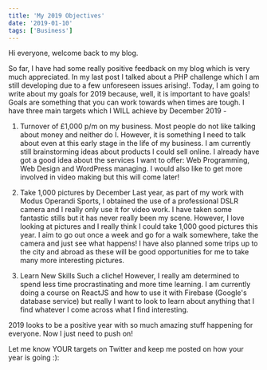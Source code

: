 ```yaml
---
title: 'My 2019 Objectives'
date: '2019-01-10'
tags: ['Business']
---
```


Hi everyone, welcome back to my blog. 

So far, I have had some really positive feedback on my blog which is very much appreciated. In my last post I talked about a PHP challenge which I am still developing due to a few unforeseen issues arising!. Today, I am going to write about my goals for 2019 because, well, it is important to have goals! Goals are something that you can work towards when times are tough. 
I have three main targets which I WILL achieve by December 2019 - 

1. Turnover of £1,000 p/m on my business. 
Most people do not like talking about money and neither do I. However, it is something I need to talk about even at this early stage in the life of my business. I am currently still brainstorming ideas about products I could sell online. I already have got a good idea about the services I want to offer: Web Programming, Web Design and WordPress managing. I would also like to get more involved in video making but this will come later!

2. Take 1,000 pictures by December 
Last year, as part of my work with Modus Operandi Sports, I obtained the use of a professional DSLR camera and I really only use it for video work. I have taken some fantastic stills but it has never really been my scene. However, I love looking at pictures and I really think I could take 1,000 good pictures this year. I aim to go out once a week and go for a walk somewhere, take the camera and just see what happens! I have also planned some trips up to the city and abroad as these will be good opportunities for me to take many more interesting pictures. 

3. Learn New Skills 
Such a cliche! However, I really am determined to spend less time procrastinating and more time learning. I am currently doing a course on ReactJS and how to use it with Firebase (Google's database service) but really I want to look to learn about anything that I find whatever I come across what I find interesting. 

2019 looks to be a positive year with so much amazing stuff happening for everyone. Now I just need to push on!

Let me know YOUR targets on Twitter and keep me posted on how your year is going :):